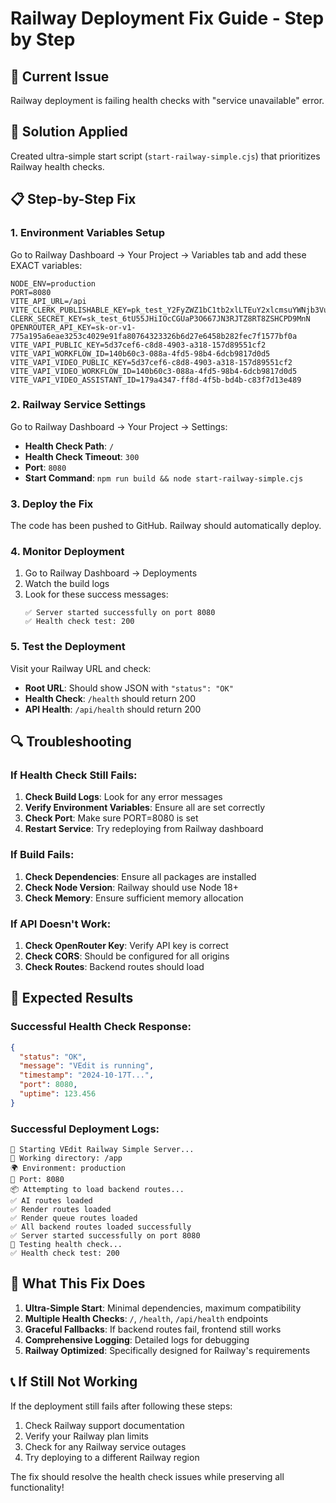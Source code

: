 # Railway Deployment Fix Guide - Step by Step

## 🚨 Current Issue
Railway deployment is failing health checks with "service unavailable" error.

## 🔧 Solution Applied
Created ultra-simple start script (`start-railway-simple.cjs`) that prioritizes Railway health checks.

## 📋 Step-by-Step Fix

### 1. Environment Variables Setup
Go to Railway Dashboard → Your Project → Variables tab and add these EXACT variables:

```
NODE_ENV=production
PORT=8080
VITE_API_URL=/api
VITE_CLERK_PUBLISHABLE_KEY=pk_test_Y2FyZWZ1bC1tb2xlLTEuY2xlcmsuYWNjb3VudHMuZGV2JA
CLERK_SECRET_KEY=sk_test_6tU55JHiIOcCGUaP3O667JN3RJTZ8RT8ZSHCPD9MnN
OPENROUTER_API_KEY=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
VITE_VAPI_PUBLIC_KEY=5d37cef6-c8d8-4903-a318-157d89551cf2
VITE_VAPI_WORKFLOW_ID=140b60c3-088a-4fd5-98b4-6dcb9817d0d5
VITE_VAPI_VIDEO_PUBLIC_KEY=5d37cef6-c8d8-4903-a318-157d89551cf2
VITE_VAPI_VIDEO_WORKFLOW_ID=140b60c3-088a-4fd5-98b4-6dcb9817d0d5
VITE_VAPI_VIDEO_ASSISTANT_ID=179a4347-ff8d-4f5b-bd4b-c83f7d13e489
```

### 2. Railway Service Settings
Go to Railway Dashboard → Your Project → Settings:

- **Health Check Path**: `/`
- **Health Check Timeout**: `300`
- **Port**: `8080`
- **Start Command**: `npm run build && node start-railway-simple.cjs`

### 3. Deploy the Fix
The code has been pushed to GitHub. Railway should automatically deploy.

### 4. Monitor Deployment
1. Go to Railway Dashboard → Deployments
2. Watch the build logs
3. Look for these success messages:
   ```
   ✅ Server started successfully on port 8080
   ✅ Health check test: 200
   ```

### 5. Test the Deployment
Visit your Railway URL and check:
- **Root URL**: Should show JSON with `"status": "OK"`
- **Health Check**: `/health` should return 200
- **API Health**: `/api/health` should return 200

## 🔍 Troubleshooting

### If Health Check Still Fails:
1. **Check Build Logs**: Look for any error messages
2. **Verify Environment Variables**: Ensure all are set correctly
3. **Check Port**: Make sure PORT=8080 is set
4. **Restart Service**: Try redeploying from Railway dashboard

### If Build Fails:
1. **Check Dependencies**: Ensure all packages are installed
2. **Check Node Version**: Railway should use Node 18+
3. **Check Memory**: Ensure sufficient memory allocation

### If API Doesn't Work:
1. **Check OpenRouter Key**: Verify API key is correct
2. **Check CORS**: Should be configured for all origins
3. **Check Routes**: Backend routes should load

## 🎯 Expected Results

### Successful Health Check Response:
```json
{
  "status": "OK",
  "message": "VEdit is running",
  "timestamp": "2024-10-17T...",
  "port": 8080,
  "uptime": 123.456
}
```

### Successful Deployment Logs:
```
🚀 Starting VEdit Railway Simple Server...
📁 Working directory: /app
🌍 Environment: production
🔌 Port: 8080
📦 Attempting to load backend routes...
✅ AI routes loaded
✅ Render routes loaded
✅ Render queue routes loaded
✅ All backend routes loaded successfully
✅ Server started successfully on port 8080
🧪 Testing health check...
✅ Health check test: 200
```

## 🚀 What This Fix Does

1. **Ultra-Simple Start**: Minimal dependencies, maximum compatibility
2. **Multiple Health Checks**: `/`, `/health`, `/api/health` endpoints
3. **Graceful Fallbacks**: If backend routes fail, frontend still works
4. **Comprehensive Logging**: Detailed logs for debugging
5. **Railway Optimized**: Specifically designed for Railway's requirements

## 📞 If Still Not Working

If the deployment still fails after following these steps:
1. Check Railway support documentation
2. Verify your Railway plan limits
3. Check for any Railway service outages
4. Try deploying to a different Railway region

The fix should resolve the health check issues while preserving all functionality!
